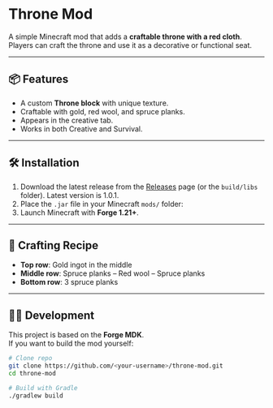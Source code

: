 # Throne Mod

A simple Minecraft mod that adds a **craftable throne with a red cloth**.  
Players can craft the throne and use it as a decorative or functional seat.

---

## 📦 Features
- A custom **Throne block** with unique texture.  
- Craftable with gold, red wool, and spruce planks.  
- Appears in the creative tab.  
- Works in both Creative and Survival.

---

## 🛠️ Installation
1. Download the latest release from the [Releases](../../releases) page (or the `build/libs` folder). Latest version is 1.0.1.
2. Place the `.jar` file in your Minecraft `mods/` folder:
3. Launch Minecraft with **Forge 1.21+**.

---

## 🔨 Crafting Recipe
- **Top row**: Gold ingot in the middle  
- **Middle row**: Spruce planks – Red wool – Spruce planks  
- **Bottom row**: 3 spruce planks  

---

## 🧑‍💻 Development
This project is based on the **Forge MDK**.  
If you want to build the mod yourself:

```bash
# Clone repo
git clone https://github.com/<your-username>/throne-mod.git
cd throne-mod

# Build with Gradle
./gradlew build
